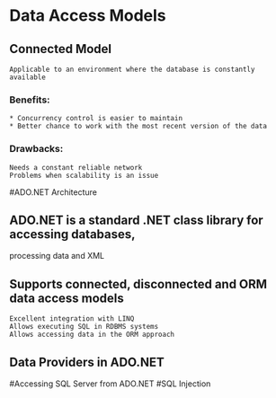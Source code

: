 # Data Access Models
## Connected Model
```
Applicable to an environment where the database is constantly available
```
### Benefits:
```
* Concurrency control is easier to maintain
* Better chance to work with the most recent version of the data
```
### Drawbacks:
```
Needs a constant reliable network
Problems when scalability is an issue
```
#ADO.NET Architecture
## ADO.NET is a standard .NET class library for accessing databases, 
processing data and XML
## Supports connected, disconnected and ORM data access models
```
Excellent integration with LINQ
Allows executing SQL in RDBMS systems
Allows accessing data in the ORM approach
```
## Data Providers in ADO.NET




#Accessing SQL Server from ADO.NET
#SQL Injection

